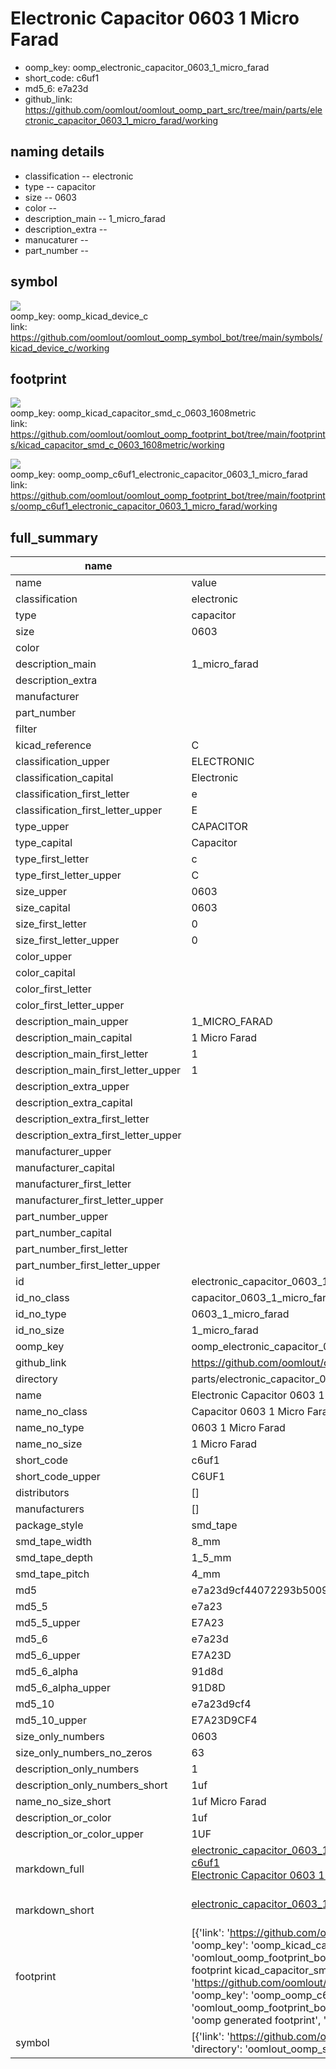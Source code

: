 # Electronic Capacitor 0603 1 Micro Farad

  
* oomp_key: oomp_electronic_capacitor_0603_1_micro_farad 
* short_code: c6uf1
* md5_6: e7a23d  
* github_link: https://github.com/oomlout/oomlout_oomp_part_src/tree/main/parts/electronic_capacitor_0603_1_micro_farad/working  
## naming details
* classification -- electronic
* type -- capacitor
* size -- 0603
* color -- 
* description_main -- 1_micro_farad
* description_extra -- 
* manucaturer -- 
* part_number -- 



## symbol

![](symbol/{index}/working/working_600.png)  
oomp_key: oomp_kicad_device_c  
link: https://github.com/oomlout/oomlout_oomp_symbol_bot/tree/main/symbols/kicad_device_c/working  

## footprint

![](footprint/{index}/working/working_600.png)  
oomp_key: oomp_kicad_capacitor_smd_c_0603_1608metric  
link: https://github.com/oomlout/oomlout_oomp_footprint_bot/tree/main/footprints/kicad_capacitor_smd_c_0603_1608metric/working  

![](footprint/{index}/working/working_600.png)  
oomp_key: oomp_oomp_c6uf1_electronic_capacitor_0603_1_micro_farad  
link: https://github.com/oomlout/oomlout_oomp_footprint_bot/tree/main/footprints/oomp_c6uf1_electronic_capacitor_0603_1_micro_farad/working  

## full_summary
| name | value | 
| --- | --- | 
| name | value | 
| classification | electronic | 
| type | capacitor | 
| size | 0603 | 
| color |  | 
| description_main | 1_micro_farad | 
| description_extra |  | 
| manufacturer |  | 
| part_number |  | 
| filter |  | 
| kicad_reference | C | 
| classification_upper | ELECTRONIC | 
| classification_capital | Electronic | 
| classification_first_letter | e | 
| classification_first_letter_upper | E | 
| type_upper | CAPACITOR | 
| type_capital | Capacitor | 
| type_first_letter | c | 
| type_first_letter_upper | C | 
| size_upper | 0603 | 
| size_capital | 0603 | 
| size_first_letter | 0 | 
| size_first_letter_upper | 0 | 
| color_upper |  | 
| color_capital |  | 
| color_first_letter |  | 
| color_first_letter_upper |  | 
| description_main_upper | 1_MICRO_FARAD | 
| description_main_capital | 1 Micro Farad | 
| description_main_first_letter | 1 | 
| description_main_first_letter_upper | 1 | 
| description_extra_upper |  | 
| description_extra_capital |  | 
| description_extra_first_letter |  | 
| description_extra_first_letter_upper |  | 
| manufacturer_upper |  | 
| manufacturer_capital |  | 
| manufacturer_first_letter |  | 
| manufacturer_first_letter_upper |  | 
| part_number_upper |  | 
| part_number_capital |  | 
| part_number_first_letter |  | 
| part_number_first_letter_upper |  | 
| id | electronic_capacitor_0603_1_micro_farad | 
| id_no_class | capacitor_0603_1_micro_farad | 
| id_no_type | 0603_1_micro_farad | 
| id_no_size | 1_micro_farad | 
| oomp_key | oomp_electronic_capacitor_0603_1_micro_farad | 
| github_link | https://github.com/oomlout/oomlout_oomp_part_src/tree/main/parts/electronic_capacitor_0603_1_micro_farad/working | 
| directory | parts/electronic_capacitor_0603_1_micro_farad | 
| name | Electronic Capacitor 0603 1 Micro Farad | 
| name_no_class | Capacitor 0603 1 Micro Farad | 
| name_no_type | 0603 1 Micro Farad | 
| name_no_size | 1 Micro Farad | 
| short_code | c6uf1 | 
| short_code_upper | C6UF1 | 
| distributors | [] | 
| manufacturers | [] | 
| package_style | smd_tape | 
| smd_tape_width | 8_mm | 
| smd_tape_depth | 1_5_mm | 
| smd_tape_pitch | 4_mm | 
| md5 | e7a23d9cf44072293b500995f0cdb585 | 
| md5_5 | e7a23 | 
| md5_5_upper | E7A23 | 
| md5_6 | e7a23d | 
| md5_6_upper | E7A23D | 
| md5_6_alpha | 91d8d | 
| md5_6_alpha_upper | 91D8D | 
| md5_10 | e7a23d9cf4 | 
| md5_10_upper | E7A23D9CF4 | 
| size_only_numbers | 0603 | 
| size_only_numbers_no_zeros | 63 | 
| description_only_numbers | 1 | 
| description_only_numbers_short | 1uf | 
| name_no_size_short | 1uf Micro Farad | 
| description_or_color | 1uf | 
| description_or_color_upper | 1UF | 
| markdown_full | [electronic_capacitor_0603_1_micro_farad](https://github.com/oomlout/oomlout_oomp_part_src/tree/main/parts/electronic_capacitor_0603_1_micro_farad/working)<br>[c6uf1](https://github.com/oomlout/oomlout_oomp_part_src/tree/main/parts/electronic_capacitor_0603_1_micro_farad/working)<br>[Electronic Capacitor 0603 1 Micro Farad](https://github.com/oomlout/oomlout_oomp_part_src/tree/main/parts/electronic_capacitor_0603_1_micro_farad/working)<br><br> | 
| markdown_short | [electronic_capacitor_0603_1_micro_farad](https://github.com/oomlout/oomlout_oomp_part_src/tree/main/parts/electronic_capacitor_0603_1_micro_farad/working)<br><br> | 
| footprint | [{'link': 'https://github.com/oomlout/oomlout_oomp_footprint_bot/tree/main/foootprntss/kicad_capacitor_smd_c_0603_1608metric', 'oomp_key': 'oomp_kicad_capacitor_smd_c_0603_1608metric', 'directory': 'oomlout_oomp_footprint_bot/footprints/kicad_capacitor_smd_c_0603_1608metric//working/working.kicad_mod', 'note': 'source footprint kicad_capacitor_smd_c_0603_1608metric', 'index': 0}, {'link': 'https://github.com/oomlout/oomlout_oomp_footprint_bot/tree/main/foootprntss/oomp_c6uf1_electronic_capacitor_0603_1_micro_farad', 'oomp_key': 'oomp_oomp_c6uf1_electronic_capacitor_0603_1_micro_farad', 'directory': 'oomlout_oomp_footprint_bot/footprints/oomp_c6uf1_electronic_capacitor_0603_1_micro_farad//working/working.kicad_mod', 'note': 'oomp generated footprint', 'index': 1}] | 
| symbol | [{'link': 'https://github.com/oomlout/oomlout_oomp_symbol_bot/tree/main/symbols/kicad_device_c', 'oomp_key': 'oomp_kicad_device_c', 'directory': 'oomlout_oomp_symbol_bot/symbols/kicad_device_c//working/working.kicad_sym', 'index': 0}] | 
